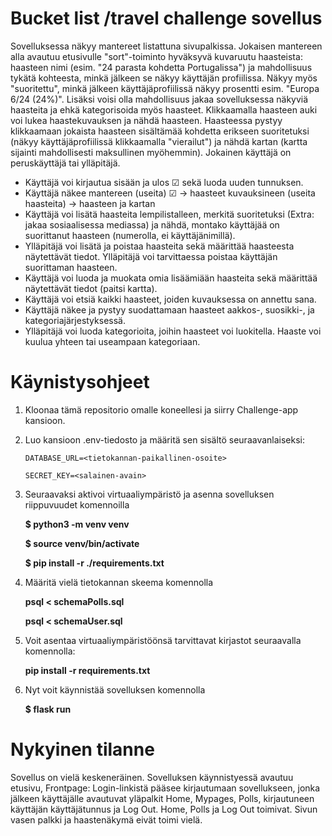 # Bucket list /travel challenge sovellus


Sovelluksessa näkyy mantereet listattuna sivupalkissa. Jokaisen mantereen alla avautuu etusivulle "sort"-toiminto hyväksyvä kuvaruutu haasteista: haasteen nimi (esim. "24 parasta kohdetta Portugalissa") ja mahdollisuus tykätä kohteesta, minkä jälkeen se näkyy käyttäjän profiilissa. Näkyy myös "suoritettu", minkä jälkeen käyttäjäprofiilissä näkyy prosentti esim. "Europa 6/24 (24%)". Lisäksi voisi olla mahdollisuus jakaa sovelluksessa näkyviä haasteita ja ehkä kategorisoida myös haasteet. Klikkaamalla haasteen auki voi lukea haastekuvauksen ja nähdä haasteen. Haasteessa pystyy klikkaamaan jokaista haasteen sisältämää kohdetta erikseen suoritetuksi (näkyy käyttäjäprofiilissä klikkaamalla "vierailut") ja nähdä kartan (kartta sijainti mahdollisesti maksullinen myöhemmin). Jokainen käyttäjä on peruskäyttäjä tai ylläpitäjä.


* Käyttäjä voi kirjautua sisään ja ulos ☑ sekä luoda uuden tunnuksen.
* Käyttäjä näkee mantereen (useita) ☑ → haasteet kuvauksineen (useita haasteita) → haasteen ja kartan
* Käyttäjä voi lisätä haasteita lempilistalleen, merkitä suoritetuksi (Extra: jakaa sosiaalisessa mediassa) ja nähdä, montako käyttäjää on suorittanut haasteen (numerolla, ei käyttäjänimillä).
* Ylläpitäjä voi lisätä ja poistaa haasteita sekä määrittää haasteesta näytettävät tiedot. Ylläpitäjä voi tarvittaessa poistaa käyttäjän suorittaman haasteen.
* Käyttäjä voi luoda ja muokata omia lisäämiään haasteita sekä määrittää näytettävät tiedot (paitsi kartta).
* Käyttäjä voi etsiä kaikki haasteet, joiden kuvauksessa on annettu sana.
* Käyttäjä näkee ja pystyy suodattamaan haasteet aakkos-, suosikki-, ja kategoriajärjestyksessä.
* Ylläpitäjä voi luoda kategorioita, joihin haasteet voi luokitella. Haaste voi kuulua yhteen tai useampaan kategoriaan.

# Käynistysohjeet
1. Kloonaa tämä repositorio omalle koneellesi ja siirry Challenge-app kansioon.
2. Luo kansioon .env-tiedosto ja määritä sen sisältö seuraavanlaiseksi:
   
   `DATABASE_URL=<tietokannan-paikallinen-osoite>`

   `SECRET_KEY=<salainen-avain>`


3. Seuraavaksi aktivoi virtuaaliympäristö ja asenna sovelluksen riippuvuudet komennoilla
   
   **<p>$ python3 -m venv venv</p>**
   **<p>$ source venv/bin/activate</p>**
   **<p>$ pip install -r ./requirements.txt</p>**

4. Määritä vielä tietokannan skeema komennolla
   
   **<p>psql < schemaPolls.sql</p>**
   **<p>psql < schemaUser.sql</p>**

5. Voit asentaa virtuaaliympäristöönsä tarvittavat kirjastot seuraavalla komennolla:
   
   **pip install -r requirements.txt**

6. Nyt voit käynnistää sovelluksen komennolla
   
   **$ flask run**

# Nykyinen tilanne

Sovellus on vielä keskeneräinen. Sovelluksen käynnistyessä avautuu etusivu, Frontpage: Login-linkistä pääsee kirjautumaan sovellukseen, jonka jälkeen käyttäjälle avautuvat yläpalkit Home, Mypages, Polls, kirjautuneen käyttäjän käyttäjätunnus ja Log Out. Home, Polls ja Log Out toimivat. Sivun vasen palkki ja haastenäkymä eivät toimi vielä.

